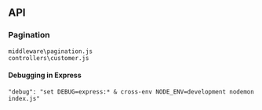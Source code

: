 ## API

### Pagination

```
middleware\pagination.js
controllers\customer.js
```

#### Debugging in Express

```
"debug": "set DEBUG=express:* & cross-env NODE_ENV=development nodemon index.js"
```
